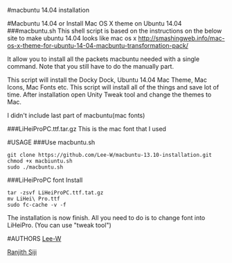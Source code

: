 #macbuntu 14.04  installation

#Macbuntu 14.04 or Install Mac OS X theme on Ubuntu 14.04 
###macbuntu.sh
This shell script is based on the instructions on the below site to make ubuntu 14.04 looks like mac os x
<http://smashingweb.info/mac-os-x-theme-for-ubuntu-14-04-macbuntu-transformation-pack/>

It allow you to install all the packets macbuntu needed with a single command. Note that you still have to do the manually part.

This script will install the Docky Dock, Ubuntu 14.04 Mac Theme, Mac Icons, Mac Fonts etc. This script will install all of the things and save lot of time. After installation open Unity Tweak tool and change the themes to Mac.

I didn't include last part of macbuntu(mac fonts)

###LiHeiProPC.ttf.tar.gz
This is the mac font that I used

#USAGE
###Use macbuntu.sh
``` shell
git clone https://github.com/Lee-W/macbuntu-13.10-installation.git
chmod +x macbiuntu.sh
sudo ./macbuntu.sh
```

###LiHeiProPC font
Install
```
tar -zsvf LiHeiProPC.ttf.tat.gz
mv LiHei\ Pro.ttf
sudo fc-cache -v -f
```
The installation is now finish.
All you need to do is to change font into LiHeiPro. \(You can use "tweak tool"\)

#AUTHORS
[Lee-W](https://github.com/Lee-W/)

[Ranjith Siji](https://github.com/ranjithsiji/)
